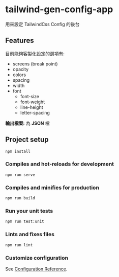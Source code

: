 # tailwind-gen-config-app

用來設定 TailwindCss Config 的後台

## Features

目前能夠客製化設定的選項有:

- screens (break point)
- opacity
- colors
- spacing
- width
- font
  - font-size
  - font-weight
  - line-height
  - letter-spacing

**輸出檔案:** 為 __JSON__ 檔

## Project setup

```bash=
npm install
```

### Compiles and hot-reloads for development

```bash=
npm run serve
```

### Compiles and minifies for production

```bash=
npm run build
```

### Run your unit tests

```bash=
npm run test:unit
```

### Lints and fixes files

```bash=
npm run lint
```

### Customize configuration

See [Configuration Reference](https://cli.vuejs.org/config/).
